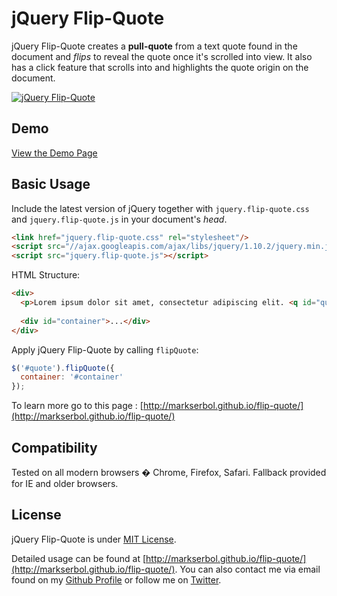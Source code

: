 # jQuery Flip-Quote
jQuery Flip-Quote creates a **pull-quote** from a text quote found in the document and *flips* to reveal the quote once it's scrolled into view. It also has a click feature that scrolls into and highlights the quote origin on the document.

[![jQuery Flip-Quote](http://i.imgur.com/GGUWZIl.png "jQuery Flip-Quote")](https://github.com/markserbol/flip-quote)

## Demo
[View the Demo Page](http://markserbol.github.io/flip-quote/)


## Basic Usage

Include the latest version of jQuery together with `jquery.flip-quote.css` and `jquery.flip-quote.js` in your document's *head*.


````html
<link href="jquery.flip-quote.css" rel="stylesheet"/>
<script src="//ajax.googleapis.com/ajax/libs/jquery/1.10.2/jquery.min.js"></script>
<script src="jquery.flip-quote.js"></script>
````

HTML Structure:
````html
<div>
  <p>Lorem ipsum dolor sit amet, consectetur adipiscing elit. <q id="quote">Maecenas rhoncus sapien massa, aliquam ornare justo tristique vitae</q>. Duis sollicitudin nulla a leo sagittis, tristique imperdiet turpis sollicitudin.</p>
  
  <div id="container">...</div>
</div>
````

Apply jQuery Flip-Quote by calling `flipQuote`:
````javascript
$('#quote').flipQuote({
  container: '#container'
});
````
To learn more go to this page : [http://markserbol.github.io/flip-quote/](http://markserbol.github.io/flip-quote/)

## Compatibility
Tested on all modern browsers � Chrome, Firefox, Safari.
Fallback provided for IE and older browsers.


## License
jQuery Flip-Quote is under [MIT License](http://opensource.org/licenses/MIT).

Detailed usage can be found at [http://markserbol.github.io/flip-quote/](http://markserbol.github.io/flip-quote/). You can also contact me via email found on my [Github Profile](https://github.com/markserbol/) or follow me on [Twitter](http://twitter.com/intent/user?screen_name=mark_serbol).
